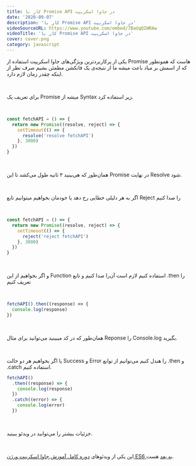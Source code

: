 ```yaml
---
title: کار با Promise API در جاوا اسکریپت
date: '2020-09-07'
description: 'کار با Promise API در جاوا اسکریپت'
videoSourceURL: https://www.youtube.com/embed/7BaUqQIWRAw
videoTitle: 'کار با Promise API در جاوا اسکریپت'
cover: cover.png
category: javascript
---
```


یکی از پرکاربردترین ویژگی‌های جاوا اسکریپت استفاده از Promise هاست که همونطور که از اسمش بر میاد باعث میشه ما از نتیجه‌ی یک فانکشن مطمئن بشیم صرف نظر از اینکه چقدر زمان لازم دارد.

<br />

برای تعریف یک Promise میشه از Syntax زیر استفاده کرد.

<br />

```javascript
const fetchAPI = () => {
  return new Promise((resolve, reject) => {
    setTimeout(() => {
      resolve('resolve fetchAPI')
    }, 3000)
  })
}
```

<br />

همان‌طور که هی‌بینید ۳ ثانیه طول می‌کشد تا این Promise در نهایت Resolve شود.

<br />

اگر به هر دلیلی خطایی رخ دهد یا خودمان بخواهیم میتوانیم تابع Reject را صدا کنیم

<br />

```javascript
const fetchAPI = () => {
  return new Promise((resolve, reject) => {
    setTimeout(() => {
      reject('reject fetchAPI')
    }, 3000)
  })
}
```

<br />

و اگر بخواهیم از این Function استفاده کنیم لازم است آن‌را صدا کنیم و تابع .then را تعریف کنیم

<br />

```javascript
fetchAPI().then((response) => {
  console.log(response)
})
```

<br />

همان‌طور که در کد میبینید می‌توانید برای مثال Reponse را Console.log بگیرید.

<br />

یا اگر بخواهیم هر دو حالت Success و Error را هندل کنیم می‌توانیم از توابع .then و .catch استفاده کنیم.

```javascript
fetchAPI()
  .then((response) => {
    console.log(response)
  })
  .catch((error) => {
    console.log(error)
  })
```

<br />

جزئیات بیشتر را می‌توانید در ویدئو ببینید.

<br />

این یکی از ویدئو‌های
[دوره کامل آموزش جاوا اسکریپت ورژن ES6 به بعد](/es6-es7-etc-babel-webpack-javascript-course)
هست.
